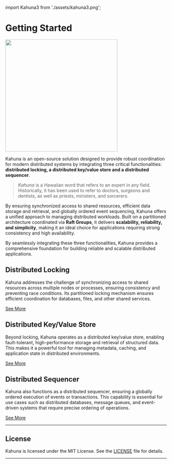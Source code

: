 import Kahuna3 from './assets/kahuna3.png';

# Getting Started

<div style={{textAlign: 'center'}}>
<img src={Kahuna3} height="350" />
</div>

Kahuna is an open-source solution designed to provide robust coordination for modern 
distributed systems by integrating three critical functionalities: 
**distributed locking, a distributed key/value store and a distributed sequencer**. 

> _Kahuna_ is a Hawaiian word that refers to an expert in any field. Historically, it has been used to refer to doctors, surgeons and dentists, as well as priests, ministers, and sorcerers.

By ensuring synchronized access to shared resources, efficient data storage and retrieval, 
and globally ordered event sequencing, Kahuna offers a unified approach 
to managing distributed workloads. Built on a partitioned architecture coordinated via **Raft Groups**, 
it delivers **scalability, reliability, and simplicity**, making it an ideal choice for 
applications requiring strong consistency and high availability.

By seamlessly integrating these three functionalities, Kahuna provides a comprehensive 
foundation for building reliable and scalable distributed applications.

## Distributed Locking
Kahuna addresses the challenge of synchronizing access to shared resources across multiple 
nodes or processes, ensuring consistency and preventing race conditions. Its partitioned locking 
mechanism ensures efficient coordination for databases, files, and other shared services.

[See More](distributed-locks)

## Distributed Key/Value Store
Beyond locking, Kahuna operates as a distributed key/value store, enabling fault-tolerant, 
high-performance storage and retrieval of structured data. This makes it a powerful tool 
for managing metadata, caching, and application state in distributed environments.

[See More](distributed-keyvalue-store)

## Distributed Sequencer
Kahuna also functions as a distributed sequencer, ensuring a globally ordered execution 
of events or transactions. This capability is essential for use cases such as distributed 
databases, message queues, and event-driven systems that require precise ordering of 
operations.

[See More](distributed-sequencer)

---

## License

Kahuna is licensed under the MIT License. See the [LICENSE](https://github.com/kahunakv/kahuna/blob/main/LICENSE) file for details.

---


